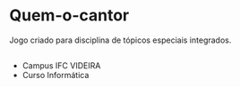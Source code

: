 # Quem-o-cantor
Jogo criado para disciplina de tópicos especiais integrados.

##
  - Campus IFC VIDEIRA
  - Curso Informática
